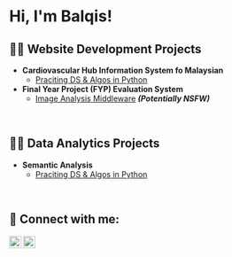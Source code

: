 
<h1>Hi, I'm Balqis!</h1>

<h2>👨‍💻 Website Development Projects</h2>

- <b>Cardiovascular Hub Information System fo Malaysian</b>
  - [Praciting DS & Algos in Python](https://github.com/BalqisKA/cvd_website)
- <b>Final Year Project (FYP) Evaluation System</b>
  - [Image Analysis Middleware](https://github.com/joshmadakor1/4chan-Image-Analysis-Middleware-C964) <b><i>(Potentially NSFW)</b></i>

<br>

<h2>👨‍💻 Data Analytics Projects</h2>

- <b>Semantic Analysis</b>
  - [Praciting DS & Algos in Python](https://github.com/joshmadakor1/Algorithms-Practice)

<br>

<h2> 🤳 Connect with me:</h2>

[<img align="left" alt="BalqisKaharul | Twitter" width="22px" src="https://cdn.jsdelivr.net/npm/simple-icons@v3/icons/twitter.svg" />][twitter]
[<img align="left" alt="BalqisKaharul | LinkedIn" width="22px" src="https://cdn.jsdelivr.net/npm/simple-icons@v3/icons/linkedin.svg" />][linkedin]


[twitter]: https://x.com/BalqisKaharul97
[linkedin]: https://linkedin.com/in/balqis-kaharul-20a936240/


<!--
**joshmadakor1/joshmadakor1** is a ✨ _special_ ✨ repository because its `README.md` (this file) appears on your GitHub profile.

Here are some ideas to get you started:

- 🔭 I’m currently working on ...
- 🌱 I’m currently learning ...
- 👯 I’m looking to collaborate on ...
- 🤔 I’m looking for help with ...
- 💬 Ask me about ...
- 📫 How to reach me: ...
- 😄 Pronouns: ...
- ⚡ Fun fact: ...
-->

